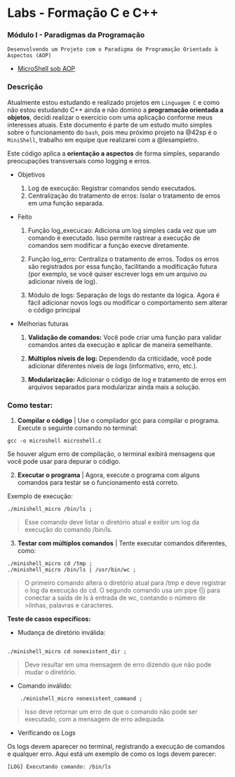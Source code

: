 # Labs - Formação C e C++

### Módulo I - Paradigmas da Programação

```
Desenvolvendo um Projeto com o Paradigma de Programação Orientado à Aspectos (AOP)

```
- [MicroShell sob AOP](https://github.com/LilianMS/repo-curso-c-cplusplus/blob/main/microshell.c)

### Descrição

Atualmente estou estudando e realizado projetos em ```Linguagem C``` e como não estou estudando C++ ainda e não domino a **programação orientada a objetos**, decidi realizar o exercício com uma aplicação conforme meus interesses atuais. Este documento é parte de um estudo muito simples sobre o funcionamento do ```bash```, pois meu próximo projeto na @42sp é o ```MiniShell```, trabalho em equipe que realizarei com a @lesampietro.

Este código aplica a **orientação a aspectos** de forma simples, separando preocupações transversais como logging e erros.

- Objetivos

    1. Log de execução: Registrar comandos sendo executados.
    2. Centralização do tratamento de erros: Isolar o tratamento de erros em uma função separada.

- Feito

    1. Função log_execucao:
        Adiciona um log simples cada vez que um comando é executado. Isso permite rastrear a execução de comandos sem modificar a função execve diretamente.

    2. Função log_erro:
        Centraliza o tratamento de erros. Todos os erros são registrados por essa função, facilitando a modificação futura (por exemplo, se você quiser escrever logs em um arquivo ou adicionar níveis de log).

    3. Módulo de logs:
        Separação de logs do restante da lógica. Agora é fácil adicionar novos logs ou modificar o comportamento sem alterar o código principal

- Melhorias futuras

    1. **Validação de comandos:** Você pode criar uma função para validar comandos antes da execução e aplicar de maneira semelhante.

    2. **Múltiplos níveis de log:** Dependendo da criticidade, você pode adicionar diferentes níveis de logs (informativo, erro, etc.).

    3. **Modularização:** Adicionar o código de log e tratamento de erros em arquivos separados para modularizar ainda mais a solução.

### Como testar:

1. **Compilar o código** | Use o compilador gcc para compilar o programa. Execute o seguinte comando no terminal:

```
gcc -o microshell microshell.c

```

Se houver algum erro de compilação, o terminal exibirá mensagens que você pode usar para depurar o código.

2. **Executar o programa** | Agora, execute o programa com alguns comandos para testar se o funcionamento está correto.

Exemplo de execução:

```
./minishell_micro /bin/ls ;

```

>Esse comando deve listar o diretório atual e exibir um log da execução do comando /bin/ls.

3. **Testar com múltiplos comandos** | Tente executar comandos diferentes, como:

```
./minishell_micro cd /tmp ;
./minishell_micro /bin/ls | /usr/bin/wc ;

```

>O primeiro comando altera o diretório atual para /tmp e deve registrar o log da execução do cd.
>O segundo comando usa um pipe (|) para conectar a saída de ls à entrada de wc, contando o número de >linhas, palavras e caracteres.

**Teste de casos específicos:**

- Mudança de diretório inválida:

```

./minishell_micro cd nonexistent_dir ;

```

>Deve resultar em uma mensagem de erro dizendo que não pode mudar o diretório.

- Comando inválido:

```
    ./minishell_micro nonexistent_command ;

```

>Isso deve retornar um erro de que o comando não pode ser executado, com a mensagem de erro adequada.

- Verificando os Logs

Os logs devem aparecer no terminal, registrando a execução de comandos e qualquer erro. Aqui está um exemplo de como os logs devem parecer:

```
[LOG] Executando comando: /bin/ls
```
